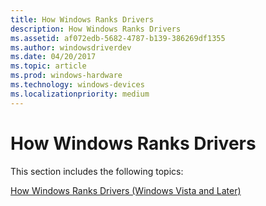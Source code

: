 ```yaml
---
title: How Windows Ranks Drivers
description: How Windows Ranks Drivers
ms.assetid: af072edb-5682-4787-b139-386269df1355
ms.author: windowsdriverdev
ms.date: 04/20/2017
ms.topic: article
ms.prod: windows-hardware
ms.technology: windows-devices
ms.localizationpriority: medium
---
```


# How Windows Ranks Drivers


This section includes the following topics:

[How Windows Ranks Drivers (Windows Vista and Later)](how-setup-ranks-drivers--windows-vista-and-later-.md)

 

 






